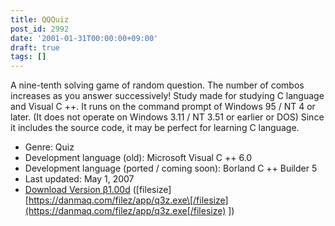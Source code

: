 ```yaml
---
title: QQQuiz
post_id: 2992
date: '2001-01-31T00:00:00+09:00'
draft: true
tags: []
---
```


A nine-tenth solving game of random question. The number of combos increases as you answer successively! Study made for studying C language and Visual C ++. It runs on the command prompt of Windows 95 / NT 4 or later. (It does not operate on Windows 3.11 / NT 3.51 or earlier or DOS) Since it includes the source code, it may be perfect for learning C language.

*   Genre: Quiz
*   Development language (old): Microsoft Visual C ++ 6.0
*   Development language (ported / coming soon): Borland C ++ Builder 5
*   Last updated: May 1, 2007
*   [Download Version β1.00d](https://danmaq.com/filez/app/q3z.exe) (\[filesize\] [https://danmaq.com/filez/app/q3z.exe\[/filesize](https://danmaq.com/filez/app/q3z.exe[/filesize) \])
